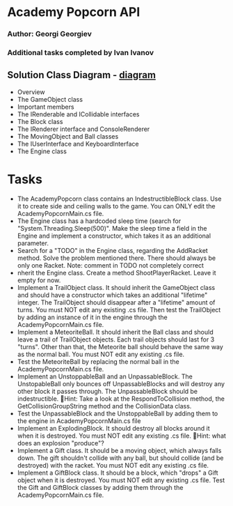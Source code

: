 # Academy Popcorn API

### Author: Georgi Georgiev
### Additional tasks completed by Ivan Ivanov

## Solution Class Diagram - [diagram](https://github.com/ivivanov/TelerikAcademy/blob/master/Some%20Small%20Projects/PopcornGame/Documentation/ClassDiagram.bmp)

+ Overview
+ The GameObject class 
+ Important members
+ The IRenderable and ICollidable interfaces
+ The Block class
+ The IRenderer interface and ConsoleRenderer
+ The MovingObject and Ball classes
+ The IUserInterface and KeyboardInterface
+ The Engine class


# Tasks
+ The AcademyPopcorn class contains an IndestructibleBlock class. Use it to create side and ceiling walls to the game. You can ONLY edit the AcademyPopcornMain.cs file.
+ The Engine class has a hardcoded sleep time (search for "System.Threading.Sleep(500)". Make the sleep time a field in the Engine and implement a constructor, which takes it as an additional parameter.
+ Search for a "TODO" in the Engine class, regarding the AddRacket method. Solve the problem mentioned there. There should always be only one Racket. Note: comment in TODO not completely correct
+ nherit the Engine class. Create a method ShootPlayerRacket. Leave it empty for now.
+ Implement a TrailObject class. It should inherit the GameObject class and should have a constructor which takes an additional "lifetime" integer. The TrailObject should disappear after a "lifetime" amount of turns. You must NOT edit any existing .cs file. Then test the TrailObject by adding an instance of it in the engine through the AcademyPopcornMain.cs file.
+ Implement a MeteoriteBall. It should inherit the Ball class and should leave a trail of TrailObject objects. Each trail objects should last for 3 "turns". Other than that, the Meteorite ball should behave the same way as the normal ball. You must NOT edit any existing .cs file.
+ Test the MeteoriteBall by replacing the normal ball in the AcademyPopcornMain.cs file.
+ Implement an UnstoppableBall and an UnpassableBlock. The UnstopableBall only bounces off UnpassableBlocks and will destroy any other block it passes through. The UnpassableBlock should be indestructible. Hint: Take a look at the RespondToCollision method, the GetCollisionGroupString method and the CollisionData class.
+ Test the UnpassableBlock and the UnstoppableBall by adding them to the engine in AcademyPopcornMain.cs file
+ Implement an ExplodingBlock. It should destroy all blocks around it when it is destroyed. You must NOT edit any existing .cs file. Hint: what does an explosion "produce"?
+ Implement a Gift class. It should be a moving object, which always falls down. The gift shouldn't collide with any ball, but should collide (and be destroyed) with the racket. You must NOT edit any existing .cs file. 
+ Implement a GiftBlock class. It should be a block, which "drops" a Gift object when it is destroyed. You must NOT edit any existing .cs file. Test the Gift and GiftBlock classes by adding them through the AcademyPopcornMain.cs file.
